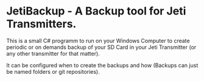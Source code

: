 # JetiBackup - A Backup tool for Jeti Transmitters.

This is a small C# programm to run on your Windows Computer to create periodic or on demands backup of your SD Card in your Jeti Transmitter (or any other transmitter for that matter).

It can be configured when to create the backups and how (Backups can just be named folders or git repositories).
